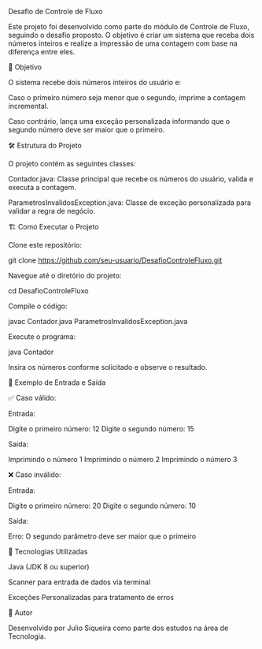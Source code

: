 Desafio de Controle de Fluxo

Este projeto foi desenvolvido como parte do módulo de Controle de Fluxo, seguindo o desafio proposto. O objetivo é criar um sistema que receba dois números inteiros e realize a impressão de uma contagem com base na diferença entre eles.

🚀 Objetivo

O sistema recebe dois números inteiros do usuário e:

Caso o primeiro número seja menor que o segundo, imprime a contagem incremental.

Caso contrário, lança uma exceção personalizada informando que o segundo número deve ser maior que o primeiro.

🛠 Estrutura do Projeto

O projeto contém as seguintes classes:

Contador.java: Classe principal que recebe os números do usuário, valida e executa a contagem.

ParametrosInvalidosException.java: Classe de exceção personalizada para validar a regra de negócio.

🏗 Como Executar o Projeto

Clone este repositório:

git clone https://github.com/seu-usuario/DesafioControleFluxo.git

Navegue até o diretório do projeto:

cd DesafioControleFluxo

Compile o código:

javac Contador.java ParametrosInvalidosException.java

Execute o programa:

java Contador

Insira os números conforme solicitado e observe o resultado.

📌 Exemplo de Entrada e Saída

✅ Caso válido:

Entrada:

Digite o primeiro número:
12
Digite o segundo número:
15

Saída:

Imprimindo o número 1
Imprimindo o número 2
Imprimindo o número 3

❌ Caso inválido:

Entrada:

Digite o primeiro número:
20
Digite o segundo número:
10

Saída:

Erro: O segundo parâmetro deve ser maior que o primeiro

📝 Tecnologias Utilizadas

Java (JDK 8 ou superior)

Scanner para entrada de dados via terminal

Exceções Personalizadas para tratamento de erros

📌 Autor

Desenvolvido por Julio Siqueira como parte dos estudos na área de Tecnologia.